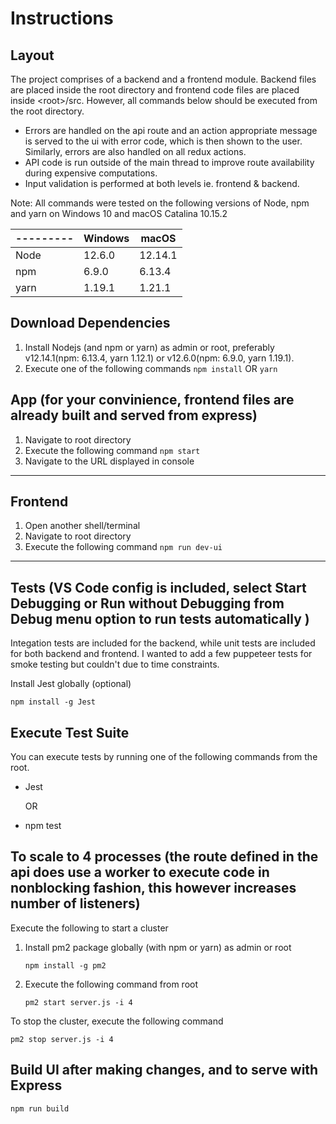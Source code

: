 # Instructions
## Layout
The project comprises of a backend and a frontend module. Backend files are placed inside the root directory and frontend code files are placed inside \<root\>/src. However, all commands below should be executed from the root directory.

- Errors are handled on the api route and an action appropriate message is served to the ui with error code, which is then shown to the user. Similarly, errors are also handled on all redux actions.
- API code is run outside of the main thread to improve route availability during expensive computations.
- Input validation is performed at both levels ie. frontend & backend.

Note: All commands were tested on the following versions of Node, npm and yarn on Windows 10 and macOS Catalina 10.15.2

|---------| Windows |  macOS |
|---------|---------|--------|
|    Node |   12.6.0| 12.14.1|
|     npm |    6.9.0|  6.13.4|
|    yarn |   1.19.1|  1.21.1|

## Download Dependencies

1. Install Nodejs (and npm or yarn) as admin or root, preferably v12.14.1(npm: 6.13.4, yarn 1.12.1) or v12.6.0(npm: 6.9.0, yarn 1.19.1).
2. Execute one of the following commands
   `npm install`
      OR
   `yarn`
   
## App (for your convinience, frontend files are already built and served from express)

1. Navigate to root directory
2. Execute the following command
   `npm start`
3. Navigate to the URL displayed in console

****

## Frontend

1. Open another shell/terminal
2. Navigate to root directory
3. Execute the following command
   `npm run dev-ui`

****

## Tests (VS Code config is included, select Start Debugging or Run without Debugging from Debug menu option to run tests automatically )

Integation tests are included for the backend, while unit tests are included for both backend and frontend. I wanted to add a few puppeteer tests for smoke testing but couldn't due to time constraints.

Install Jest globally (optional)

   `npm install -g Jest`

## Execute Test Suite

You can execute tests by running one of the following commands from the root.

- Jest
	
	OR 
    
- npm test

## To scale to 4 processes (the route defined in the api does use a worker to execute code in nonblocking fashion, this however increases number of listeners)

Execute the following to start a cluster

1. Install pm2 package globally (with npm or yarn) as admin or root

   `npm install -g pm2`
   
2. Execute the following command from root

   `pm2 start server.js -i 4`

To stop the cluster, execute the following command

   `pm2 stop server.js -i 4`

## Build UI after making changes, and to serve with Express

   `npm run build`
